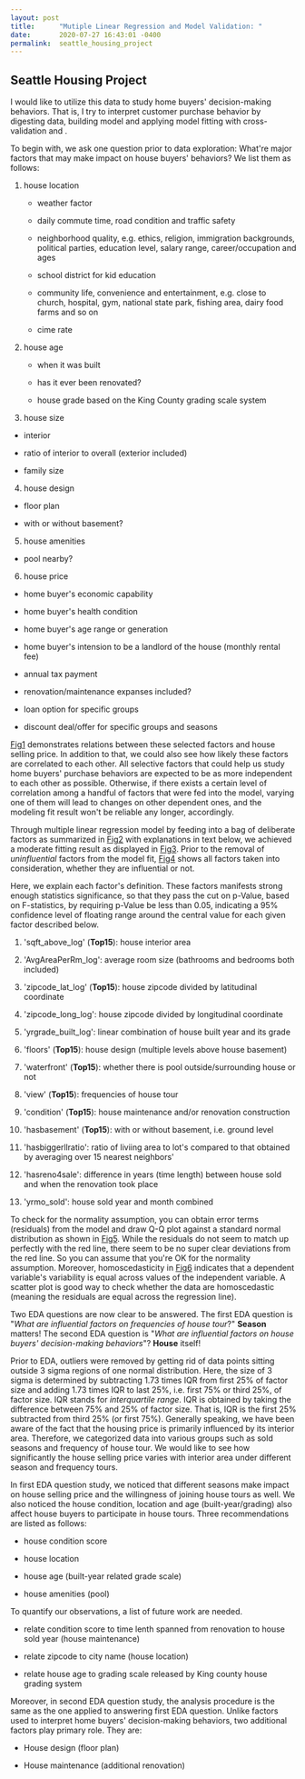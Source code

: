 ```yaml
---
layout: post
title:      "Mutiple Linear Regression and Model Validation: "
date:       2020-07-27 16:43:01 -0400
permalink:  seattle_housing_project
---
```


## Seattle Housing Project 

I would like to utilize this data to study home buyers' decision-making behaviors. That is, I try to interpret customer purchase behavior by digesting data, building model and applying model fitting with cross-validation and . 

To begin with, we ask one question prior to data exploration: What're major factors that may make impact on house buyers' behaviors? We list them as follows:

1. house location

    *  weather factor

    *  daily commute time, road condition and traffic safety

    *  neighborhood quality, e.g. ethics, religion, immigration backgrounds, political parties, education level, salary range, career/occupation and ages

    *  school district for kid education

    *  community life, convenience and entertainment, e.g. close to church, hospital, gym, national state park, fishing area, dairy food farms and so on

    *  cime rate

2. house age

   *  when it was built

   *  has it ever been renovated?

   *  house grade based on the King County grading scale system 

3. house size

  *  interior 

  *  ratio of interior to overall (exterior included)

  *  family size

4. house design

  *  floor plan

  *  with or without basement?

5. house amenities

  *  pool nearby?

6. house price

  *  home buyer's economic capability

  *  home buyer's health condition

  *  home buyer's age range or generation

  *  home buyer's intension to be a landlord of the house (monthly rental fee)

  *  annual tax payment

  *  renovation/maintenance expanses included?

  *  loan option for specific groups

  *  discount deal/offer for specific groups and seasons

[Fig1](https://github.com/renjmindy/dsc-mod-2-project-v2-1-onl01-dtsc-ft-052620/blob/master/image/mod2_motivation_final_submit_alt.png) demonstrates relations between these selected factors and house selling price. In addition to that, we could also see how likely these factors are correlated to each other. All selective factors that could help us study home buyers' purchase behaviors are expected to be as more independent to each other as possible. Otherwise, if there exists a certain level of correlation among a handful of factors that were fed into the model, varying one of them will lead to changes on other dependent ones, and the modeling fit result won't be reliable any longer, accordingly. 

Through multiple linear regression model by feeding into a bag of deliberate factors as summarized in [Fig2](http://https://github.com/renjmindy/dsc-mod-2-project-v2-1-onl01-dtsc-ft-052620/blob/master/image/mod2_model_final_submit_alt_coefs.png) with explanations in text below, we achieved a moderate fitting result as displayed in [Fig3](http://https://github.com/renjmindy/dsc-mod-2-project-v2-1-onl01-dtsc-ft-052620/blob/master/image/modelSummary_final_submit_alt_1.png). Prior to the removal of *uninfluential* factors from the model fit, [Fig4](http://https://github.com/renjmindy/dsc-mod-2-project-v2-1-onl01-dtsc-ft-052620/blob/master/image/mod2_model_final_submit_alt_All_coefs.png) shows all factors taken into consideration, whether they are influential or not.

Here, we explain each factor's definition. These factors manifests strong enough statistics significance, so that they pass the cut on p-Value, based on F-statistics, by requiring p-Value be less than 0.05, indicating a 95% confidence level of floating range around the central value for each given factor described below.

1. 'sqft_above_log' (**Top15**): house interior area

2. 'AvgAreaPerRm_log': average room size (bathrooms and bedrooms both included)

3. 'zipcode_lat_log' (**Top15**): house zipcode divided by latitudinal coordinate

4. 'zipcode_long_log': house zipcode divided by longitudinal coordinate

5. 'yrgrade_built_log': linear combination of house built year and its grade

6. 'floors' (**Top15**): house design (multiple levels above house basement)

7. 'waterfront' (**Top15**): whether there is pool outside/surrounding house or not

8. 'view' (**Top15**): frequencies of house tour

9. 'condition' (**Top15**): house maintenance and/or renovation construction

10. 'hasbasement' (**Top15**): with or without basement, i.e. ground level

11. 'hasbiggerllratio': ratio of liviing area to lot's compared to that obtained by averaging over 15 nearest neighbors'

12. 'hasreno4sale': difference in years (time length) between house sold and when the renovation took place

13. 'yrmo_sold': house sold year and month combined
 
 
To check for the normality assumption, you can obtain error terms (residuals) from the model and draw Q-Q plot against a standard normal distribution as shown in [Fig5](http://https://github.com/renjmindy/dsc-mod-2-project-v2-1-onl01-dtsc-ft-052620/blob/master/image/mod2_model_final_submit_alt_qq.png). While the residuals do not seem to match up perfectly with the red line, there seem to be no super clear deviations from the red line. So you can assume that you're OK for the normality assumption. Moreover, homoscedasticity in [Fig6](http://https://github.com/renjmindy/dsc-mod-2-project-v2-1-onl01-dtsc-ft-052620/blob/master/image/mod2_model_final_submit_alt_homo.png) indicates that a dependent variable's variability is equal across values of the independent variable. A scatter plot is good way to check whether the data are homoscedastic (meaning the residuals are equal across the regression line).

Two EDA questions are now clear to be answered. The first EDA question is "*What are influential factors on frequencies of house tour*?" **Season** matters! The second EDA question is "*What are influential factors on house buyers' decision-making behaviors*"? **House** itself! 

Prior to EDA, outliers were removed by getting rid of data points sitting outside 3 sigma regions of one normal distribution. Here, the size of 3 sigma is determined by subtracting 1.73 times IQR from first 25% of factor size and adding 1.73 times IQR to last 25%, i.e. first 75% or third 25%, of factor size. IQR stands for *interquartile range*. IQR is obtained by taking the difference between 75% and 25% of factor size. That is, IQR is the first 25% subtracted from third 25% (or first 75%). Generally speaking, we have been aware of the fact that the housing price is primarily influenced by its interior area. Therefore, we categorized data into various groups such as sold seasons and frequency of house tour. We would like to see how significantly the house selling price varies with interior area under different season and frequency tours.

In first EDA question study, we noticed that different seasons make impact on house selling price and the willingness of joining house tours as well. We also noticed the house condition, location and age (built-year/grading) also affect house buyers to participate in house tours. Three recommendations are listed as follows:

  * house condition score

  * house location

  * house age (built-year related grade scale)

  * house amenities (pool)

To quantify our observations, a list of future work are needed.

  * relate condition score to time lenth spanned from renovation to house sold year (house maintenance)

  * relate zipcode to city name (house location)

  * relate house age to grading scale released by King county house grading system

Moreover, in second EDA question study, the analysis procedure is the same as the one applied to answering first EDA question. Unlike factors used to interpret home buyers' decision-making behaviors, two additional factors play primary role. They are:

  * House design (floor plan)

  * House maintenance (additional renovation)


